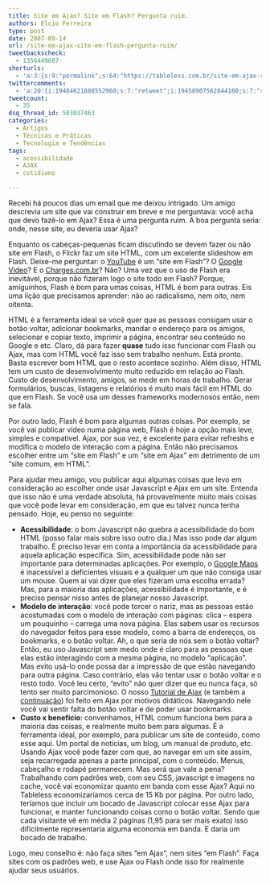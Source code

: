 ```yaml
---
title: Site em Ajax? Site em Flash? Pergunta ruim.
authors: Elcio Ferreira
type: post
date: 2007-09-14
url: /site-em-ajax-site-em-flash-pergunta-ruim/
tweetbackscheck:
  - 1356449607
shorturls:
  - 'a:3:{s:9:"permalink";s:64:"https://tableless.com.br/site-em-ajax-site-em-flash-pergunta-ruim";s:7:"tinyurl";s:26:"https://tinyurl.com/3hj4mwc";s:4:"isgd";s:19:"https://is.gd/lHVTUZ";}'
twittercomments:
  - 'a:20:{i:19484621888552960;s:7:"retweet";i:19458907562844160;s:7:"retweet";i:184681464380665856;s:7:"retweet";i:184659373975552000;s:7:"retweet";i:184657996666769411;s:7:"retweet";i:184657903146385410;s:7:"retweet";i:184656484913774592;s:7:"retweet";i:184656240436183041;s:7:"retweet";i:184655466985570307;s:7:"retweet";i:195591864580190209;s:7:"retweet";i:202956514208649217;s:7:"retweet";i:202896179426631682;s:7:"retweet";i:202861146380840960;s:7:"retweet";i:202858430036328449;s:7:"retweet";i:217332825576308737;s:7:"retweet";i:230752034897412096;s:7:"retweet";i:230741654624169985;s:7:"retweet";i:230741081686409216;s:7:"retweet";i:256110919665459200;s:7:"retweet";i:256108193036517376;s:7:"retweet";}'
tweetcount:
  - 35
dsq_thread_id: 503037463
categories:
  - Artigos
  - Técnicas e Práticas
  - Tecnologia e Tendências
tags:
  - acessibilidade
  - AJAX
  - cotidiano

---
```

Recebi há poucos dias um email que me deixou intrigado. Um amigo descrevia um site que vai construir em breve e me perguntava: você acha que devo fazê-lo em Ajax? Essa é uma pergunta ruim. A boa pergunta seria: onde, nesse site, eu deveria usar Ajax?

Enquanto os cabeças-pequenas ficam discutindo se devem fazer ou não site em Flash, o Flickr faz um site HTML, com um excelente slideshow em Flash. Deixe-me perguntar: o [YouTube][1] é um &#8220;site em Flash&#8221;? O [Google Video][2]? E o [Charges.com.br][3]? Não? Uma vez que o uso de Flash era inevitável, porque não fizeram logo o site todo em Flash? Porque, amiguinhos, Flash é bom para umas coisas, HTML é bom para outras. Eis uma lição que precisamos aprender: não ao radicalismo, nem oito, nem oitenta.

HTML é a ferramenta ideal se você quer que as pessoas consigam usar o botão voltar, adicionar bookmarks, mandar o endereço para os amigos, selecionar e copiar texto, imprimir a página, encontrar seu conteúdo no Google e etc. Claro, dá para fazer **quase** tudo isso funcionar com Flash ou Ajax, mas com HTML você faz isso sem trabalho nenhum. Está pronto. Basta escrever bom HTML que o resto acontece sozinho. Além disso, HTML tem um custo de desenvolvimento muito reduzido em relação ao Flash. Custo de desenvolvimento, amigos, se mede em horas de trabalho. Gerar formulários, buscas, listagens e relatórios é muito mais fácil em HTML do que em Flash. Se você usa um desses frameworks modernosos então, nem se fala.

Por outro lado, Flash é bom para algumas outras coisas. Por exemplo, se você vai publicar vídeo numa página web, Flash é hoje a opção mais leve, simples e compatível. Ajax, por sua vez, é excelente para evitar refreshs e modifica o modelo de interação com a página. Então não precisamos escolher entre um &#8220;site em Flash&#8221; e um &#8220;site em Ajax&#8221; em detrimento de um &#8220;site comum, em HTML&#8221;.

Para ajudar meu amigo, vou publicar aqui algumas coisas que levo em consideração ao escolher onde usar Javascript e Ajax em um site. Entenda que isso não é uma verdade absoluta, há provavelmente muito mais coisas que você pode levar em consideração, em que eu talvez nunca tenha pensado. Hoje, eu penso no seguinte:

  * **Acessibilidade**: o bom Javascript não quebra a acessibilidade do bom HTML (posso falar mais sobre isso outro dia.) Mas isso pode dar algum trabalho. É preciso levar em conta a importância da acessibilidade para aquela aplicação específica. Sim, acessibilidade pode não ser importante para determinadas aplicações. Por exemplo, o [Google Maps][4] é inacessível a deficientes visuais e a qualquer um que não consiga usar um mouse. Quem aí vai dizer que eles fizeram uma escolha errada? Mas, para a maioria das aplicações, acessibilidade é importante, e é preciso pensar nisso antes de planejar nosso Javascript.
  * **Modelo de interação**: você pode torcer o nariz, mas as pessoas estão acostumadas com o modelo de interação com páginas: clica &#8211; espera um pouquinho &#8211; carrega uma nova página. Elas sabem usar os recursos do navegador feitos para esse modelo, como a barra de endereços, os bookmarks, e o botão voltar. Ah, o que seria de nós sem o botão voltar? Então, eu uso Javascript sem medo onde é claro para as pessoas que elas estão interagindo com a mesma página, no modelo &#8220;aplicação&#8221;. Mas evito usá-lo onde possa dar a impressão de que estão navegando para outra página. Caso contrário, elas vão tentar usar o botão voltar e o resto todo. Você leu certo, &#8220;evito&#8221; não quer dizer que eu nunca faça, só tento ser muito parcimonioso. O nosso [Tutorial de Ajax][5] (e também a [continuação][6]) foi feito em Ajax por motivos didáticos. Navegando nele você vai sentir falta do botão voltar e de poder usar bookmarks.
  * **Custo x benefício**: convenhamos, HTML comum funciona bem para a maioria das coisas, e realmente muito bem para algumas. É a ferramenta ideal, por exemplo, para publicar um site de conteúdo, como esse aqui. Um portal de notícias, um blog, um manual de produto, etc. Usando Ajax você pode fazer com que, ao navegar em um site assim, seja recarregada apenas a parte principal, com o conteúdo. Menus, cabeçalho e rodapé permanecem. Mas será que vale a pena? Trabalhando com padrões web, com seu CSS, javascript e imagens no cache, você vai economizar quanto em banda com esse Ajax? Aqui no Tableless economizaríamos cerca de 15 Kb por página. Por outro lado, teríamos que incluir um bocado de Javascript colocar esse Ajax para funcionar, e manter funcionando coisas como o botão voltar. Sendo que cada visitante vê em média 2 páginas (1,95 para ser mais exato) isso dificilmente representaria alguma economia em banda. E daria um bocado de trabalho.

Logo, meu conselho é: não faça sites &#8220;em Ajax&#8221;, nem sites &#8220;em Flash&#8221;. Faça sites com os padrões web, e use Ajax ou Flash onde isso for realmente ajudar seus usuários.

 [1]: https://www.youtube.com
 [2]: https://video.google.com/
 [3]: https://www.charges.com.br
 [4]: https://maps.google.com/
 [5]: https://tableless.com.br/artigos/ajaxdemo/ "Tutorial de Ajax"
 [6]: https://tableless.com.br/artigos/ajaxdemo2/ "Tutorial de Ajax, parte 2"
